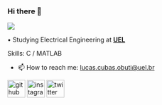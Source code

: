 ### Hi there 👋
![](https://arturssmirnovs.github.io/github-profile-readme-generator/images/banner.png)

• Studying Electrical Engineering at [**UEL**](https://portal.uel.br/home/) 

Skills: C / MATLAB 

- 📫 How to reach me: lucas.cubas.obuti@uel.br  


[<img src='https://cdn.jsdelivr.net/npm/simple-icons@3.0.1/icons/github.svg' alt='github' height='40'>](https://github.com/lucasobuti)  [<img src='https://cdn.jsdelivr.net/npm/simple-icons@3.0.1/icons/instagram.svg' alt='instagram' height='40'>](https://www.instagram.com/lucasobuti/)  [<img src='https://cdn.jsdelivr.net/npm/simple-icons@3.0.1/icons/twitter.svg' alt='twitter' height='40'>](https://twitter.com/lucasobuti)  

